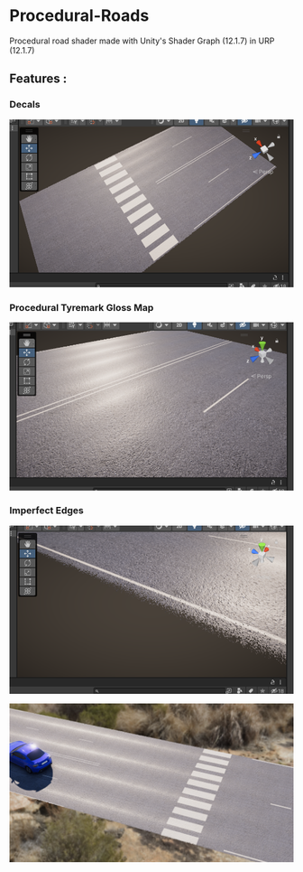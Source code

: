 # Procedural-Roads
Procedural road shader made with Unity's Shader Graph (12.1.7) in URP (12.1.7)

## Features :
### Decals
![Decals](https://github.com/haze-entertainment/Procedural-Roads/blob/main/images/decals.PNG)
### Procedural Tyremark Gloss Map
![Tyremarks](https://github.com/haze-entertainment/Procedural-Roads/blob/main/images/tyremarks.png)
### Imperfect Edges
![Imperfect Edges](https://github.com/haze-entertainment/Procedural-Roads/blob/main/images/imperfect_edges.png)

![Procedural Roads](https://github.com/haze-entertainment/Procedural-Roads/blob/main/images/image1.png)
